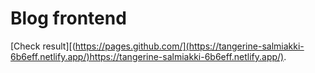 # Blog frontend
[Check result][(https://pages.github.com/](https://tangerine-salmiakki-6b6eff.netlify.app/)https://tangerine-salmiakki-6b6eff.netlify.app/).
